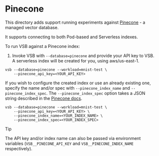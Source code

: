 # Pinecone

This directory adds support running experiments against
[Pinecone](https://www.pinecone.io) - a managed vector database.

It supports connecting to both Pod-based and Serverless indexes.

To run VSB against a Pinecone index:

1. Invoke VSB with `--database=pinecone` and provide your API key to VSB.
   A serverless index will be created for you, using aws/us-east-1.

```shell
vsb --database=pinecone --workload=mnist-test \
    --pinecone_api_key=<YOUR_API_KEY>
```

If you wish to configure the created index or use an already existing one,
specify the name and/or spec with `--pinecone_index_name` and `--pinecone_index_spec`.
The `--pinecone_index_spec` option takes a JSON string described in the [Pinecone docs](https://docs.pinecone.io/reference/api/control-plane/create_index).

```shell
vsb --database=pinecone --workload=mnist-test \
    --pinecone_api_key=<YOUR_API_KEY> \
    --pinecone_index_name=<YOUR_INDEX_NAME> \
    --pinecone_index_spec=<YOUR_INDEX_SPEC>
```

> [!TIP]
> The API key and/or index name can also be passed via environment variables
> (`VSB__PINECONE_API_KEY` and `VSB__PINECONE_INDEX_NAME` respectively).
